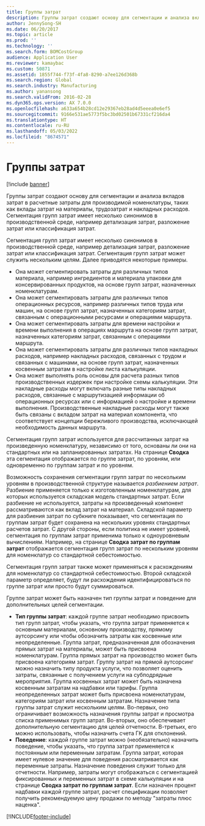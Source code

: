 ```yaml
---
title: Группы затрат
description: Группы затрат создают основу для сегментации и анализа вкладов затрат в расчетные затраты для производимой номенклатуры, таких как вклады затрат на материалы, трудозатрат и накладных расходов. Сегментация групп затрат имеет несколько синонимов в производственной среде, например детализация затрат, разложение затрат или классификация затрат.
author: JennySong-SH
ms.date: 06/20/2017
ms.topic: article
ms.prod: ''
ms.technology: ''
ms.search.form: BOMCostGroup
audience: Application User
ms.reviewer: kamaybac
ms.custom: 50871
ms.assetid: 1855f744-f73f-4fa8-8290-a7ee126d368b
ms.search.region: Global
ms.search.industry: Manufacturing
ms.author: yanansong
ms.search.validFrom: 2016-02-28
ms.dyn365.ops.version: AX 7.0.0
ms.openlocfilehash: a633a654b28cd12e29367eb28ad4d5eeea0e6ef5
ms.sourcegitcommit: 9166e531ae5773f5bc3bd02501b67331cf216da4
ms.translationtype: HT
ms.contentlocale: ru-RU
ms.lasthandoff: 05/03/2022
ms.locfileid: "8674571"
---
```

# <a name="cost-groups"></a>Группы затрат

[!include [banner](../includes/banner.md)]

Группы затрат создают основу для сегментации и анализа вкладов затрат в расчетные затраты для производимой номенклатуры, таких как вклады затрат на материалы, трудозатрат и накладных расходов. Сегментация групп затрат имеет несколько синонимов в производственной среде, например детализация затрат, разложение затрат или классификация затрат. 

Сегментация групп затрат имеет несколько синонимов в производственной среде, например детализация затрат, разложение затрат или классификация затрат. Сегментация групп затрат может служить нескольким целям. Далее приводятся некоторые примеры.

-   Она может сегментировать затраты для различных типов материала, например ингредиентов и материала упаковки для консервированных продуктов, на основе групп затрат, назначенных номенклатурам.
-   Она может сегментировать затраты для различных типов операционных ресурсов, например различных типов труда или машин, на основе групп затрат, назначенных категориям затрат, связанным с операционными ресурсами и операциями маршрута.
-   Она может сегментировать затраты для времени настройки и времени выполнения в операциях маршрута на основе групп затрат, назначенных категориям затрат, связанным с операциями маршрута.
-   Она может сегментировать затраты для различных типов накладных расходов, например накладных расходов, связанных с трудом и связанных с машинами, на основе групп затрат, назначенных косвенным затратам в настройке листа калькуляции.
-   Она может выполнять роль основы для расчета разных типов производственных издержек при настройке схемы калькуляции. Эти накладные расходы могут включать разные типы накладных расходов, связанные с маршрутизацией информации об операционных ресурсах или с информацией о настройке и времени выполнения. Производственные накладные расходы могут также быть связаны с вкладом затрат на материал компонента, что соответствует концепции бережливого производства, исключающей необходимость данных маршрута.

Сегментация групп затрат используется для рассчитанных затрат на произведенную номенклатуру, независимо от того, основаны ли они на стандартных или на запланированных затратах. На странице **Сводка** эта сегментация отображается по группе затрат, по уровням, или одновременно по группам затрат и по уровням. 

Возможность сохранения сегментации групп затрат по нескольким уровням в производственной структуре называется *разбиением затрат*. Разбиение применяется только к изготовленным номенклатурам, для которых используется складская модель стандартных затрат. Если разбиение не используется, затраты на произведенный компонент рассматриваются как вклад затрат на материал. Складской параметр для разбиения затрат по субкниге показывает, что сегментация по группам затрат будет сохранена на нескольких уровнях стандартных расчетов затрат. С другой стороны, если политика не имеет уровней, сегментация по группам затрат применима только к одноуровневым вычислениям. Например, на странице **Сводка затрат по группам затрат** отображается сегментация групп затрат по нескольким уровням для номенклатур со стандартной себестоимостью. 

Сегментация групп затрат также может применяться к расхождениям для номенклатур со стандартной себестоимостью. Второй складской параметр определяет, будут ли расхождения идентифицироваться по группе затрат или просто будут суммироваться. 

Группе затрат может быть назначен тип группы затрат и поведение для дополнительных целей сегментации.

-   **Тип группы затрат**: каждой группе затрат необходимо присвоить тип групп затрат, чтобы указать, что группа затрат применяется к основным материалам, основному производству, прямому аутсорсингу или чтобы обозначить затраты как косвенные или неопределенные. Группа затрат, предназначенная для обозначения прямых затрат на материалы, может быть присвоена номенклатурам. Группа прямых затрат на производство может быть присвоена категориям затрат. Группу затрат на прямой аутсорсинг можно назначить типу продукта услуги, что позволяет оценить затраты, связанные с получением услуги на субподрядные мероприятия. Группа косвенных затрат может быть назначена косвенным затратам на надбавки или тарифы. Группа неопределенных затрат может быть присвоена номенклатурам, категориям затрат или косвенным затратам. Назначение типа группы затрат служит нескольким целям. Во-первых, оно ограничивает возможность назначения группы затрат и просмотра списка применимых групп затрат. Во-вторых, оно обеспечивает дополнительную сегментацию для целей отчетности. В-третьих, его можно использовать, чтобы назначить счета ГК для отклонений.
-   **Поведение**: каждой группе затрат можно (необязательно) назначить поведение, чтобы указать, что группа затрат применяется к постоянным или переменным затратам. Группа затрат, которая имеет нулевое значение для поведения рассматривается как переменные затраты. Назначение поведения служит только для отчетности. Например, затраты могут отображаться с сегментацией фиксированных и переменных затрат в схеме калькуляции и на странице **Сводка затрат по группам затрат**. Если назначен процент надбавки каждой группе затрат, расчет спецификации позволяет получить рекомендуемую цену продажи по методу "затраты плюс наценка".






[!INCLUDE[footer-include](../../includes/footer-banner.md)]